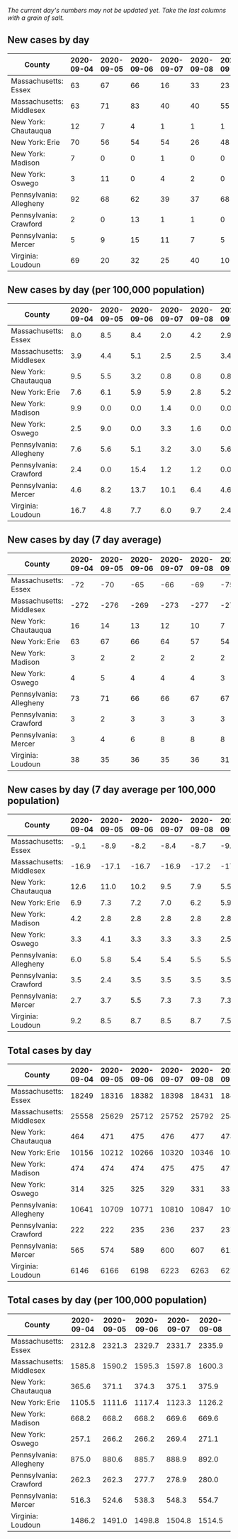 _The current day's numbers may not be updated yet. Take the last columns with a grain of salt._
## New cases by day

| County | 2020-09-04 | 2020-09-05 | 2020-09-06 | 2020-09-07 | 2020-09-08 | 2020-09-09 | 2020-09-10 |
| --- | --- | --- | --- | --- | --- | --- | --- |
| Massachusetts: Essex | 63 | 67 | 66 | 16 | 33 | 23 | 54 |
| Massachusetts: Middlesex | 63 | 71 | 83 | 40 | 40 | 55 | 84 |
| New York: Chautauqua | 12 | 7 | 4 | 1 | 1 | 1 | 14 |
| New York: Erie | 70 | 56 | 54 | 54 | 26 | 48 | 50 |
| New York: Madison | 7 | 0 | 0 | 1 | 0 | 0 |  |
| New York: Oswego | 3 | 11 | 0 | 4 | 2 | 0 | 2 |
| Pennsylvania: Allegheny | 92 | 68 | 62 | 39 | 37 | 68 | 54 |
| Pennsylvania: Crawford | 2 | 0 | 13 | 1 | 1 | 0 | 4 |
| Pennsylvania: Mercer | 5 | 9 | 15 | 11 | 7 | 5 | 5 |
| Virginia: Loudoun | 69 | 20 | 32 | 25 | 40 | 10 | 54 |

## New cases by day (per 100,000 population)

| County | 2020-09-04 | 2020-09-05 | 2020-09-06 | 2020-09-07 | 2020-09-08 | 2020-09-09 | 2020-09-10 |
| --- | --- | --- | --- | --- | --- | --- | --- |
| Massachusetts: Essex | 8.0 | 8.5 | 8.4 | 2.0 | 4.2 | 2.9 | 6.8 |
| Massachusetts: Middlesex | 3.9 | 4.4 | 5.1 | 2.5 | 2.5 | 3.4 | 5.2 |
| New York: Chautauqua | 9.5 | 5.5 | 3.2 | 0.8 | 0.8 | 0.8 | 11.0 |
| New York: Erie | 7.6 | 6.1 | 5.9 | 5.9 | 2.8 | 5.2 | 5.4 |
| New York: Madison | 9.9 | 0.0 | 0.0 | 1.4 | 0.0 | 0.0 |  |
| New York: Oswego | 2.5 | 9.0 | 0.0 | 3.3 | 1.6 | 0.0 | 1.6 |
| Pennsylvania: Allegheny | 7.6 | 5.6 | 5.1 | 3.2 | 3.0 | 5.6 | 4.4 |
| Pennsylvania: Crawford | 2.4 | 0.0 | 15.4 | 1.2 | 1.2 | 0.0 | 4.7 |
| Pennsylvania: Mercer | 4.6 | 8.2 | 13.7 | 10.1 | 6.4 | 4.6 | 4.6 |
| Virginia: Loudoun | 16.7 | 4.8 | 7.7 | 6.0 | 9.7 | 2.4 | 13.1 |

## New cases by day (7 day average)

| County | 2020-09-04 | 2020-09-05 | 2020-09-06 | 2020-09-07 | 2020-09-08 | 2020-09-09 | 2020-09-10 |
| --- | --- | --- | --- | --- | --- | --- | --- |
| Massachusetts: Essex | -72 | -70 | -65 | -66 | -69 | -75 | 46 |
| Massachusetts: Middlesex | -272 | -276 | -269 | -273 | -277 | -275 | 62 |
| New York: Chautauqua | 16 | 14 | 13 | 12 | 10 | 7 | 6 |
| New York: Erie | 63 | 67 | 66 | 64 | 57 | 54 | 51 |
| New York: Madison | 3 | 2 | 2 | 2 | 2 | 2 |  |
| New York: Oswego | 4 | 5 | 4 | 4 | 4 | 3 | 3 |
| Pennsylvania: Allegheny | 73 | 71 | 66 | 66 | 67 | 67 | 60 |
| Pennsylvania: Crawford | 3 | 2 | 3 | 3 | 3 | 3 | 3 |
| Pennsylvania: Mercer | 3 | 4 | 6 | 8 | 8 | 8 | 8 |
| Virginia: Loudoun | 38 | 35 | 36 | 35 | 36 | 31 | 36 |

## New cases by day (7 day average per 100,000 population)

| County | 2020-09-04 | 2020-09-05 | 2020-09-06 | 2020-09-07 | 2020-09-08 | 2020-09-09 | 2020-09-10 |
| --- | --- | --- | --- | --- | --- | --- | --- |
| Massachusetts: Essex | -9.1 | -8.9 | -8.2 | -8.4 | -8.7 | -9.5 | 5.8 |
| Massachusetts: Middlesex | -16.9 | -17.1 | -16.7 | -16.9 | -17.2 | -17.1 | 3.8 |
| New York: Chautauqua | 12.6 | 11.0 | 10.2 | 9.5 | 7.9 | 5.5 | 4.7 |
| New York: Erie | 6.9 | 7.3 | 7.2 | 7.0 | 6.2 | 5.9 | 5.6 |
| New York: Madison | 4.2 | 2.8 | 2.8 | 2.8 | 2.8 | 2.8 |  |
| New York: Oswego | 3.3 | 4.1 | 3.3 | 3.3 | 3.3 | 2.5 | 2.5 |
| Pennsylvania: Allegheny | 6.0 | 5.8 | 5.4 | 5.4 | 5.5 | 5.5 | 4.9 |
| Pennsylvania: Crawford | 3.5 | 2.4 | 3.5 | 3.5 | 3.5 | 3.5 | 3.5 |
| Pennsylvania: Mercer | 2.7 | 3.7 | 5.5 | 7.3 | 7.3 | 7.3 | 7.3 |
| Virginia: Loudoun | 9.2 | 8.5 | 8.7 | 8.5 | 8.7 | 7.5 | 8.7 |

## Total cases by day

| County | 2020-09-04 | 2020-09-05 | 2020-09-06 | 2020-09-07 | 2020-09-08 | 2020-09-09 | 2020-09-10 |
| --- | --- | --- | --- | --- | --- | --- | --- |
| Massachusetts: Essex | 18249 | 18316 | 18382 | 18398 | 18431 | 18454 | 18508 |
| Massachusetts: Middlesex | 25558 | 25629 | 25712 | 25752 | 25792 | 25847 | 25931 |
| New York: Chautauqua | 464 | 471 | 475 | 476 | 477 | 478 | 492 |
| New York: Erie | 10156 | 10212 | 10266 | 10320 | 10346 | 10394 | 10444 |
| New York: Madison | 474 | 474 | 474 | 475 | 475 | 475 |  |
| New York: Oswego | 314 | 325 | 325 | 329 | 331 | 331 | 333 |
| Pennsylvania: Allegheny | 10641 | 10709 | 10771 | 10810 | 10847 | 10915 | 10969 |
| Pennsylvania: Crawford | 222 | 222 | 235 | 236 | 237 | 237 | 241 |
| Pennsylvania: Mercer | 565 | 574 | 589 | 600 | 607 | 612 | 617 |
| Virginia: Loudoun | 6146 | 6166 | 6198 | 6223 | 6263 | 6273 | 6327 |

## Total cases by day (per 100,000 population)

| County | 2020-09-04 | 2020-09-05 | 2020-09-06 | 2020-09-07 | 2020-09-08 | 2020-09-09 | 2020-09-10 |
| --- | --- | --- | --- | --- | --- | --- | --- |
| Massachusetts: Essex | 2312.8 | 2321.3 | 2329.7 | 2331.7 | 2335.9 | 2338.8 | 2345.7 |
| Massachusetts: Middlesex | 1585.8 | 1590.2 | 1595.3 | 1597.8 | 1600.3 | 1603.7 | 1608.9 |
| New York: Chautauqua | 365.6 | 371.1 | 374.3 | 375.1 | 375.9 | 376.7 | 387.7 |
| New York: Erie | 1105.5 | 1111.6 | 1117.4 | 1123.3 | 1126.2 | 1131.4 | 1136.8 |
| New York: Madison | 668.2 | 668.2 | 668.2 | 669.6 | 669.6 | 669.6 |  |
| New York: Oswego | 257.1 | 266.2 | 266.2 | 269.4 | 271.1 | 271.1 | 272.7 |
| Pennsylvania: Allegheny | 875.0 | 880.6 | 885.7 | 888.9 | 892.0 | 897.6 | 902.0 |
| Pennsylvania: Crawford | 262.3 | 262.3 | 277.7 | 278.9 | 280.0 | 280.0 | 284.8 |
| Pennsylvania: Mercer | 516.3 | 524.6 | 538.3 | 548.3 | 554.7 | 559.3 | 563.9 |
| Virginia: Loudoun | 1486.2 | 1491.0 | 1498.8 | 1504.8 | 1514.5 | 1516.9 | 1530.0 |
